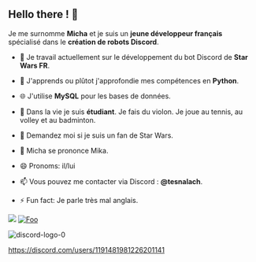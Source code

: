 ## Hello there ! 👋

Je me surnomme **Micha** et je suis un **jeune développeur français** spécialisé dans le **création de robots Discord**.

- 🔭 Je travail actuellement sur le développement du bot Discord de **Star Wars FR**.
- 🌱 J'apprends ou plûtot j'approfondie mes compétences en **Python**.
- 🌐 J'utilise **MySQL** pour les bases de données.


- 🧬 Dans la vie je suis **étudiant**. Je fais du violon. Je joue au tennis, au volley et au badminton.
- 👀 Demandez moi si je suis un fan de Star Wars.
- 💢 Micha se prononce Mika.
- 😄 Pronoms: il/lui


- 📫 Vous pouvez me contacter via Discord : **@tesnalach**.
- ⚡ Fun fact: Je parle très mal anglais.

[<img src="[http://www.google.com.au/images/nav_logo7.png](https://github.com/tesnalach/tesnalach/assets/111594209/e45550a1-4d18-4665-b3c8-fa4d580680b2)">]([http://google.com.au/](https://discord.com/users/1191481981226201141))
[![Foo](http://www.google.com.au/images/nav_logo7.png)](http://google.com.au/)

![discord-logo-0](https://github.com/tesnalach/tesnalach/assets/111594209/e45550a1-4d18-4665-b3c8-fa4d580680b2)

https://discord.com/users/1191481981226201141
